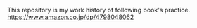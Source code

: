 This repository is my work history of following book's practice.
https://www.amazon.co.jp/dp/4798048062
